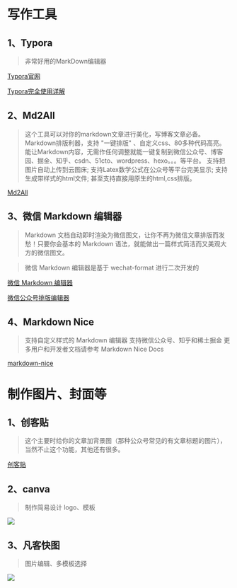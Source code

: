 # 写作工具
## 1、Typora

> 非常好用的MarkDown编辑器

[Typora官网](https://www.typora.io/)

[Typora完全使用详解](https://sspai.com/post/54912)

## 2、Md2All

> 这个工具可以对你的markdown文章进行美化，写博客文章必备。
> Markdown排版利器，支持 "一键排版" 、自定义css、80多种代码高亮。
> 能让Markdown内容，无需作任何调整就能一键复制到微信公众号、博客园、掘金、知乎、csdn、51cto、wordpress、hexo。。。等平台。
> 支持把图片自动上传到云图床;
> 支持Latex数学公式在公众号等平台完美显示;
> 支持生成带样式的html文件;
> 甚至支持直接用原生的html,css排版。

[Md2All](https://md.bicido.com/)

## 3、微信 Markdown 编辑器

> Markdown 文档自动即时渲染为微信图文，让你不再为微信文章排版而发愁！只要你会基本的 Markdown 语法，就能做出一篇样式简洁而又美观大方的微信图文。

> 微信 Markdown 编辑器是基于 wechat-format 进行二次开发的

[微信 Markdown 编辑器](https://github.com/doocs/md)

[微信公众号排版编辑器](https://github.com/lyricat/wechat-format)

## 4、Markdown Nice

> 支持自定义样式的 Markdown 编辑器
> 支持微信公众号、知乎和稀土掘金
> 更多用户和开发者文档请参考 Markdown Nice Docs

[markdown-nice](https://github.com/mdnice/markdown-nice)


# 制作图片、封面等
## 1、创客贴

> 这个主要时给你的文章加背景图（那种公众号常见的有文章标题的图片），当然不止这个功能，其他还有很多。

[创客贴](https://www.chuangkit.com/)

## 2、canva

> 制作简易设计
> logo、模板

![](https://imgkr.cn-bj.ufileos.com/8bc5d650-461c-407d-ba56-d0fb674755df.png)

## 3、凡客快图

> 图片编辑、多模板选择

![](https://imgkr.cn-bj.ufileos.com/122c93cb-843e-4c3a-bd59-921759b2c084.png)